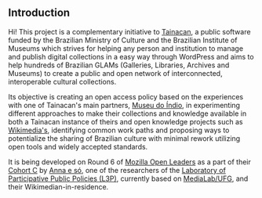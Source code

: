 ## Introduction

Hi! This project is a complementary initiative to [Tainacan](https://tainacan.org), a public software funded by the Brazilian Ministry of Culture and the Brazilian Institute of Museums which strives for helping any person and institution to manage and publish digital collections in a easy way through WordPress and aims to help hundreds of Brazilian GLAMs (Galleries, Libraries, Archives and Museums) to create a public and open network of interconnected, interoperable cultural collections.

Its objective is creating an open access policy based on the experiences with one of Tainacan's main partners, [Museu do Índio](http://www.museudoindio.gov.br/), in experimenting different approaches to make their collections and knowledge available in both a Tainacan instance of theirs and open knowledge projects such as [Wikimedia's](https://www.wikimedia.org/), identifying common work paths and proposing ways to potentialize the sharing of Brazilian culture with minimal rework utilizing open tools and widely accepted standards.

It is being developed on Round 6 of [Mozilla Open Leaders](https://foundation.mozilla.org/en/opportunity/mozilla-open-leaders/) as a part of their [Cohort C](https://foundation.mozilla.org/en/opportunity/mozilla-open-leaders/round-6/projects/projects---cohort-c/) by [Anna e só](https://github.com/contraexemplo), one of the researchers of the [Laboratory of Participative Public Policies (L3P)](https://www.medialab.ufg.br/n/89336-laboratorio-de-politicas-publicas-participativas), currently based on [MediaLab/UFG](https://www.medialab.ufg.br/), and their Wikimedian-in-residence.

